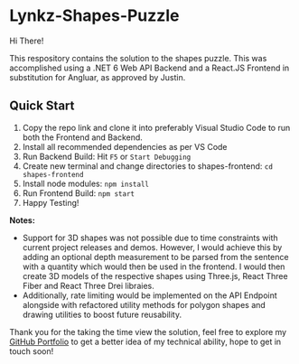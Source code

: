 # Lynkz-Shapes-Puzzle

Hi There!

This respository contains the solution to the shapes puzzle. This was accomplished using a .NET 6 Web API Backend and a React.JS Frontend in substitution
 for Angluar, as approved by Justin.

## Quick Start
1. Copy the repo link and clone it into preferably Visual Studio Code to run both the Frontend and Backend.
2. Install all recommended dependencies as per VS Code
3. Run Backend Build: Hit `F5` or `Start Debugging`
4. Create new terminal and change directories to shapes-frontend: `cd shapes-frontend`
5. Install node modules: `npm install`
6. Run Frontend Build: `npm start`
7. Happy Testing!

<strong>Notes:</strong> 
- Support for 3D shapes was not possible due to time constraints with current project releases and demos. However, I would achieve this by adding an optional depth 
measurement to be parsed from the sentence with a quantity which would then be used in the frontend. I would then create 3D models of the respective shapes using Three.js, React Three Fiber and React Three Drei libraies.
- Additionally, rate limiting would be implemented on the API Endpoint alongside with refactored utility methods for polygon shapes and drawing utilities to boost future reusability.

Thank you for the taking the time view the solution, feel free to explore my <a href=https://github.com/navidahmed-github>GitHub Portfolio</a> to get a better idea of my technical ability, hope to get in touch soon!
